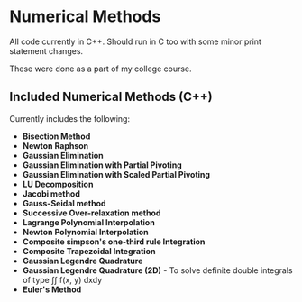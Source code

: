 # Numerical Methods

All code currently in C++. Should run in C too with some minor print statement changes.

These were done as a part of my college course.
 

## Included Numerical Methods (C++)

Currently includes the following:

- **Bisection Method**
- **Newton Raphson**
- **Gaussian Elimination**
- **Gaussian Elimination with Partial Pivoting**
- **Gaussian Elimination with Scaled Partial Pivoting**
- **LU Decomposition**
- **Jacobi method**
- **Gauss-Seidal method**
- **Successive Over-relaxation method**
- **Lagrange Polynomial Interpolation**
- **Newton Polynomial Interpolation**
- **Composite simpson's one-third rule Integration**
- **Composite Trapezoidal Integration**
- **Gaussian Legendre Quadrature**
- **Gaussian Legendre Quadrature (2D)** - To solve definite double integrals of type ∫∫ f(x, y) dxdy
- **Euler's Method**